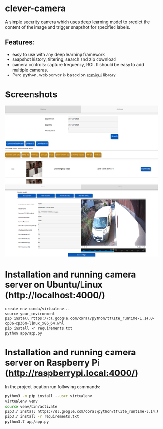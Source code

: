 # clever-camera

A simple security camera which uses deep learning model to predict the 
content of the image and trigger snapshot for specified labels. 

## Features:

* easy to use with any deep learning framework
* snapshot history, filtering, search and zip download
* camera controls: capture frequency, ROI. It should be easy to add multiple cameras.
* Pure python, web server is based on [remigui](https://github.com/dddomodossola/remi) library


# Screenshots

![img1](resources/screen1.png)
![img2](resources/screen2.png)


# Installation and running camera server on Ubuntu/Linux (http://localhost:4000/)
```
create env conda/virtualenv...
source your_environment
pip install https://dl.google.com/coral/python/tflite_runtime-1.14.0-cp36-cp36m-linux_x86_64.whl
pip install -r requirements.txt
python app/app.py
```

# Installation and running camera server on Raspberry Pi (http://raspberrypi.local:4000/)

In the project location run following commands:

```bash
python3 -m pip install --user virtualenv
virtualenv venv
source venv/bin/activate
pip3.7 install https://dl.google.com/coral/python/tflite_runtime-1.14.0-cp37-cp37m-linux_armv7l.whl
pip3.7 install -r requirements.txt
python3.7 app/app.py
```


